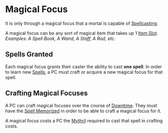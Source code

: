 # Magical Focus

It is only through a magical focus that a mortal is capable of [Spellcasting](Spellcasting.md).

A magical focus can be any sort of magical item that takes up 1 [Item Slot](../../Player%20Characters/Derived%20Statistics/Item%20Slots.md).
*Examples: A Spell Book, A Wand, A Staff, A Rod, etc.*

## Spells Granted

Each magical focus grants their caster the ability to cast **one spell**. In order to learn new [Spells](Spells.md), a PC must craft or acquire a new magical focus for that spell.

## Crafting Magical Focuses

A PC can craft magical focuses over the course of [Downtime](../../Player%20Characters/Derived%20Statistics/Level.md#Downtime). They must have the [Spell Memorized](Spell%20Memorization.md) in order to be able to craft a magical focus for it.

A magical focus costs a PC the [Mythril](../Mythril.md) required to cast that spell in crafting costs.

